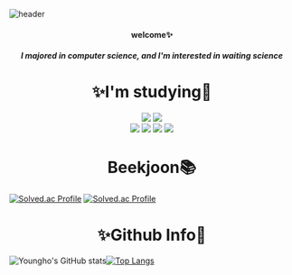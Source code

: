![header](https://capsule-render.vercel.app/api?type=waving&color=&height=270&section=header&text=🤔YoungHo😋&fontSize=90)
  

  <div align=center>
  <h4>welcome✨ </h4>   
  <h5>I majored in computer science, and I'm interested in waiting science</h5>

</div>

<div align=center>
  <h1>✨I'm studying🌱</h1>
</div>
<div align=center>
   <img src="https://img.shields.io/badge/c Language-A8B9CC?style=for-the-badge&logo=c&logoColor=white"/> <img src="https://img.shields.io/badge/C++-00599C?style=for-the-badge&logo=cplusplus&logoColor=white"/> 
</div>
<div align=center>
  <img  src="https://img.shields.io/badge/python-3776AB?style=for-the-badge&logo=python&logoColor=white"/> <img src="https://img.shields.io/badge/pytorch-EE4C2C?style=for-the-badge&logo=pytorch&logoColor=white"/> <img src="https://img.shields.io/badge/numpy-013243?style=for-the-badge&logo=numpy&logoColor=white"/> <img src="https://img.shields.io/badge/pandas-150458?style=for-the-badge&logo=pandas&logoColor=white"/>
</div>

<div align=center>
  <h1>Beekjoon📚</h1>
</div>

  [![Solved.ac Profile](http://mazassumnida.wtf/api/v2/generate_badge?boj=thelittleho)](https://solved.ac/profile/freshsider) [![Solved.ac Profile](https://mazandi.herokuapp.com/api?handle=freshsider&theme=cool)](https://solved.ac/profile/freshsider)


<div align=center>
  <h1>✨Github Info🌱</h1>
</div>

![Youngho's GitHub stats](https://github-readme-stats.vercel.app/api?username=thelittleho&show_icons=true&theme=white)[![Top Langs](https://github-readme-stats.vercel.app/api/top-langs/?username=thelittleho)](https://github.com/anuraghazra/github-readme-stats)
